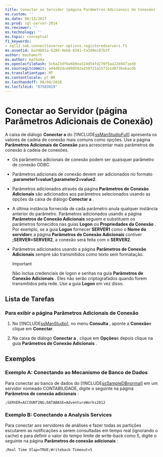 ```yaml
---
title: Conectar ao Servidor (página Parâmetros Adicionais de Conexão) | Microsoft Docs
ms.custom: ''
ms.date: 06/13/2017
ms.prod: sql-server-2014
ms.reviewer: ''
ms.technology: ''
ms.topic: conceptual
f1_keywords:
- sql12.swb.connecttoserver.options.registeredservers.f1
ms.assetid: ba34b01a-6289-4eb8-8341-fa3d9ec87b3f
author: mashamsft
ms.author: mathoma
ms.openlocfilehash: 5c6a23df6a6b9ea324d54fd270f5aa2269471ed8
ms.sourcegitcommit: ad4d92dce894592a259721a1571b1d8736abacdb
ms.translationtype: MT
ms.contentlocale: pt-BR
ms.lasthandoff: 08/04/2020
ms.locfileid: "87583819"
---
```

# <a name="connect-to-server-additional-connection-parameters-page"></a>Conectar ao Servidor (página Parâmetros Adicionais de Conexão)
  A caixa de diálogo **Conectar a** do [!INCLUDE[ssManStudioFull](../includes/ssmanstudiofull-md.md)] apresenta os valores de cadeia de conexão mais comuns como opções. Use a página **Parâmetros Adicionais de Conexão** para acrescentar mais parâmetros de conexão à cadeia de conexões.  
  
-   Os parâmetros adicionais de conexão podem ser quaisquer parâmetro de conexão ODBC.  
  
-   Parâmetros adicionais de conexão devem ser adicionados no formato **;parameter1=value1;parameter2=value2**.  
  
-   Parâmetros adicionados através da página **Parâmetros de Conexão Adicionais** são adicionados aos parâmetros selecionados usando as opções da caixa de diálogo **Conectar a** .  
  
-   A última instância fornecida de cada parâmetro anula qualquer instância anterior do parâmetro. Parâmetros adicionados usando a página **Parâmetros de Conexão Adicionais** seguem e substituem os parâmetros fornecidos nas guias **Logon** ou **Propriedades da Conexão** . Por exemplo, se a guia **Logon** fornecer **SERVER1** como o **Nome do servidor**e a página **Parâmetros de Conexão Adicionais** contiver **;SERVER=SERVER2**, a conexão será feita com o **SERVER2**.  
  
-   Parâmetros adicionados usando a página **Parâmetros de Conexão Adicionais** sempre são transmitidos como texto sem formatação.  
  
    > [!IMPORTANT]  
    >  Não inclua credenciais de logon e senhas na guia **Parâmetros de Conexão Adicionais** . Eles não serão criptografados quando forem transmitidos pela rede. Use a guia **Logon** em vez disso.  
  
## <a name="task-list"></a>Lista de Tarefas  
  
### <a name="to-show-the-additional-connection-parameters-page"></a>Para exibir a página Parâmetros Adicionais de Conexão  
  
1.  No [!INCLUDE[ssManStudio](../includes/ssmanstudio-md.md)], no menu **Consulta** , aponte a **Conexão**e clique em **Conectar**.  
  
2.  Na caixa de diálogo **Conectar a** , clique em **Opções**e depois clique na guia **Parâmetros de Conexão Adicionais** .  
  
## <a name="examples"></a>Exemplos  
  
### <a name="example-a-connecting-to-the-database-engine"></a>Exemplo A: Conectando ao Mecanismo de Banco de Dados  
 Para conectar ao banco de dados do [!INCLUDE[ssSampleDBnormal](../includes/sssampledbnormal-md.md)] em um servidor nomeado CONTABILIDADE, digite o seguinte na página **Parâmetros de conexão adicionais** :  
  
```  
;SERVER=ACCOUNTING;DATABASE=AdventureWorks2012  
```  
  
### <a name="example-b-connecting-to-analysis-services"></a>Exemplo B: Conectando a Analysis Services  
 Para conectar aos servidores de análises e fazer todas as partições escutarem as notificações a serem consultadas em tempo real (ignorando o cache) e para definir o valor do tempo limite de write-back como 5, digite o seguinte na página **Parâmetros de conexão adicionais** :  
  
```  
;Real Time Olap=TRUE;Writeback Timeout=5  
```  
  
  

